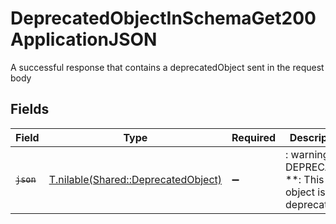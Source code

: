 # DeprecatedObjectInSchemaGet200ApplicationJSON

A successful response that contains a deprecatedObject sent in the request body


## Fields

| Field                                                                          | Type                                                                           | Required                                                                       | Description                                                                    |
| ------------------------------------------------------------------------------ | ------------------------------------------------------------------------------ | ------------------------------------------------------------------------------ | ------------------------------------------------------------------------------ |
| ~~`json`~~                                                                     | [T.nilable(Shared::DeprecatedObject)](../../models/shared/deprecatedobject.md) | :heavy_minus_sign:                                                             | : warning: ** DEPRECATED **: This object is deprecated.                        |
